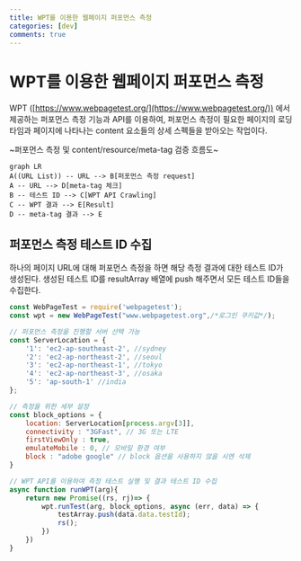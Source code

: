 ```yaml
---
title: WPT를 이용한 웹페이지 퍼포먼스 측정
categories: [dev]
comments: true
---
```


# WPT를 이용한 웹페이지 퍼포먼스 측정
WPT ([https://www.webpagetest.org/](https://www.webpagetest.org/)) 에서 제공하는 퍼포먼스 측정 기능과 API를 이용하여, 
퍼포먼스 측정이 필요한 페이지의 로딩타임과 페이지에 나타나는 content 요소들의 상세 스펙들을 받아오는 작업이다.

~퍼포먼스 측정 및 content/resource/meta-tag 검증 흐름도~

```mermaid
graph LR
A((URL List)) -- URL --> B[퍼포먼스 측정 request]
A -- URL --> D[meta-tag 체크]
B -- 테스트 ID --> C[WPT API Crawling]
C -- WPT 결과 --> E[Result]
D -- meta-tag 결과 --> E
```

## 퍼포먼스 측정 테스트 ID 수집

하나의 페이지 URL에 대해 퍼포먼스 측정을 하면 해당 측정 결과에 대한 테스트 ID가 생성된다.
생성된 테스트 ID를 resultArray 배열에 push 해주면서 모든 테스트 ID들을 수집한다.

```javascript
const WebPageTest = require('webpagetest');
const wpt = new WebPageTest("www.webpagetest.org",/*로그인 쿠키값*/);

// 퍼포먼스 측정을 진행할 서버 선택 가능
const ServerLocation = {
	'1': 'ec2-ap-southeast-2', //sydney
	'2': 'ec2-ap-northeast-2', //seoul
	'3': 'ec2-ap-northeast-1', //tokyo
	'4': 'ec2-ap-northeast-3', //osaka
	'5': 'ap-south-1' //india
};

// 측정을 위한 세부 설정
const block_options = {
	location: ServerLocation[process.argv[3]],
	connectivity : "3GFast", // 3G 또는 LTE
	firstViewOnly : true,
	emulateMobile : 0, // 모바일 환경 여부
	block : "adobe google" // block 옵션을 사용하지 않을 시엔 삭제
}

// WPT API를 이용하여 측정 테스트 실행 및 결과 테스트 ID 수집
async function runWPT(arg){
	return new Promise((rs, rj)=> {
		wpt.runTest(arg, block_options, async (err, data) => {
			testArray.push(data.data.testId);
			rs();
		})
	})
}

```
